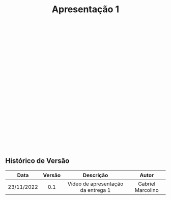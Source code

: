 <h1 align="center">Apresentação 1</h1>

<iframe width="1000vw" height="400vh" src="" title="YouTube video player" frameborder="0" allow="accelerometer; autoplay; clipboard-write; encrypted-media; gyroscope; picture-in-picture" allowfullscreen></iframe>

## Histórico de Versão

|    Data    | Versão |             Descrição              |       Autor       |
| :--------: | :----: | :--------------------------------: | :---------------: |
| 23/11/2022 |  0.1   | Vídeo de apresentação da entrega 1 | Gabriel Marcolino |

